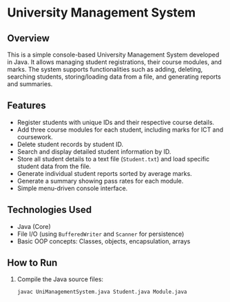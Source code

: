 # University Management System

## Overview
This is a simple console-based University Management System developed in Java. It allows managing student registrations, their course modules, and marks. The system supports functionalities such as adding, deleting, searching students, storing/loading data from a file, and generating reports and summaries.

## Features
- Register students with unique IDs and their respective course details.
- Add three course modules for each student, including marks for ICT and coursework.
- Delete student records by student ID.
- Search and display detailed student information by ID.
- Store all student details to a text file (`Student.txt`) and load specific student data from the file.
- Generate individual student reports sorted by average marks.
- Generate a summary showing pass rates for each module.
- Simple menu-driven console interface.

## Technologies Used
- Java (Core)
- File I/O (using `BufferedWriter` and `Scanner` for persistence)
- Basic OOP concepts: Classes, objects, encapsulation, arrays

## How to Run
1. Compile the Java source files:
   ```bash
   javac UniManagementSystem.java Student.java Module.java
